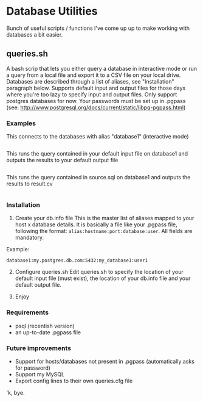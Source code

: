 # Database Utilities

Bunch of useful scripts / functions I've come up up to make working with databases a bit easier.

## queries.sh

A bash scrip that lets you either query a database in interactive mode or run a query from a local file and export it to a CSV file on your local drive.
Databases are described through a list of aliases, see "Installation" paragraph below. 
Supports default input and output files for those days where you're too lazy to specify input and output files.
Only support postgres databases for now. Your passwords must be set up in .pgpass (see: http://www.postgresql.org/docs/current/static/libpq-pgpass.html)

### Examples

This connects to the databases with alias "database1" (interactive mode)
```queries.sh -s database1
```

This runs the query contained in your default input file on database1 and outputs the results to your default output file
```queries.sh -s database1 -q
```

This runs the query contained in source.sql on database1 and outputs the results to result.cv
```queries -s database1 -q -f source.sql -o result.csv
```

### Installation

1. Create your db.info file
This is the master list of aliases mapped to your host x database details.
It is basically a file like your .pgpass file, following the format: `alias:hostname:port:database:user`. 
All fields are mandatory.

Example:
```# alias:hostname:port:database:user
database1:my.postgres.db.com:5432:my_database1:user1
```

2. Configure queries.sh
Edit queries.sh to specify the location of your default input file (must exist), the location of your db.info file and your default output file.

3. Enjoy

### Requirements
+ psql (recentish version)
+ an up-to-date .pgpass file

### Future improvements
+ Support for hosts/databases not present in .pgpass (automatically asks for password)
+ Support my MySQL
+ Export config lines to their own queries.cfg file

'k, bye.
